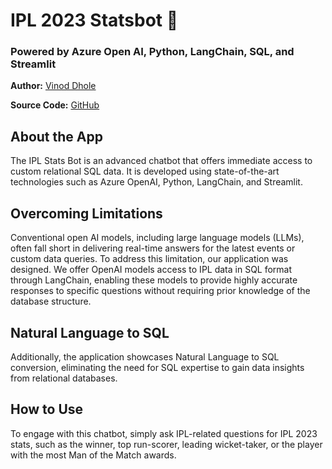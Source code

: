 # IPL 2023 Statsbot 🏏
### Powered by Azure Open AI, Python, LangChain, SQL, and Streamlit

**Author:** [Vinod Dhole](https://www.linkedin.com/in/vinodvidhole/)

**Source Code:** [GitHub](https://github.com/vinodvidhole/IPLStatsBot)

## About the App
The IPL Stats Bot is an advanced chatbot that offers immediate access to custom relational SQL data. It is developed using state-of-the-art technologies such as Azure OpenAI, Python, LangChain, and Streamlit.

## Overcoming Limitations
Conventional open AI models, including large language models (LLMs), often fall short in delivering real-time answers for the latest events or custom data queries. To address this limitation, our application was designed. We offer OpenAI models access to IPL data in SQL format through LangChain, enabling these models to provide highly accurate responses to specific questions without requiring prior knowledge of the database structure.

## Natural Language to SQL
Additionally, the application showcases Natural Language to SQL conversion, eliminating the need for SQL expertise to gain data insights from relational databases.

## How to Use
To engage with this chatbot, simply ask IPL-related questions for IPL 2023 stats, such as the winner, top run-scorer, leading wicket-taker, or the player with the most Man of the Match awards.
